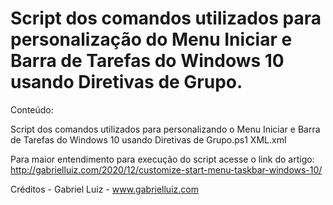 # Script dos comandos utilizados para personalização do Menu Iniciar e Barra de Tarefas do Windows 10 usando Diretivas de Grupo.

Conteúdo:

Script  dos comandos utilizados para personalizando o Menu Iniciar e Barra de Tarefas do Windows 10 usando Diretivas de Grupo.ps1
XML.xml

Para maior entendimento para execução do script acesse o link do artigo: http://gabrielluiz.com/2020/12/customize-start-menu-taskbar-windows-10/

Créditos - Gabriel Luiz - www.gabrielluiz.com
